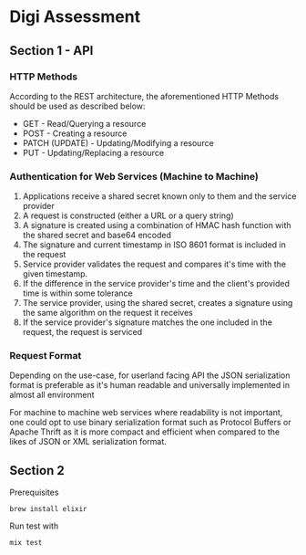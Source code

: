 # Digi Assessment

## Section 1 - API

### HTTP Methods

According to the REST architecture, the aforementioned HTTP Methods should be used as described below:

* GET - Read/Querying a resource
* POST - Creating a resource
* PATCH (UPDATE) - Updating/Modifying a resource
* PUT - Updating/Replacing a resource

### Authentication for Web Services (Machine to Machine)

1. Applications receive a shared secret known only to them and the service provider
2. A request is constructed (either a URL or a query string)
3. A signature is created using a combination of HMAC hash function with the shared secret and base64 encoded
4. The signature and current timestamp in ISO 8601 format is included in the request
6. Service provider validates the request and compares it's time with the given timestamp.
8. If the difference in the service provider's time and the client's provided time is within some tolerance
5. The service provider, using the shared secret, creates a signature using the same algorithm on the request it receives
7. If the service provider's signature matches the one included in the request, the request is serviced

### Request Format

Depending on the use-case, for userland facing API the JSON serialization format is preferable as it's human readable and universally implemented in almost all environment

For machine to machine web services where readability is not important, one could opt to use binary serialization format such as Protocol Buffers or Apache Thrift as it is more compact and efficient when compared to the likes of JSON or XML serialization format.

## Section 2

Prerequisites

```shell
brew install elixir
```

Run test with

```shell
mix test
```
